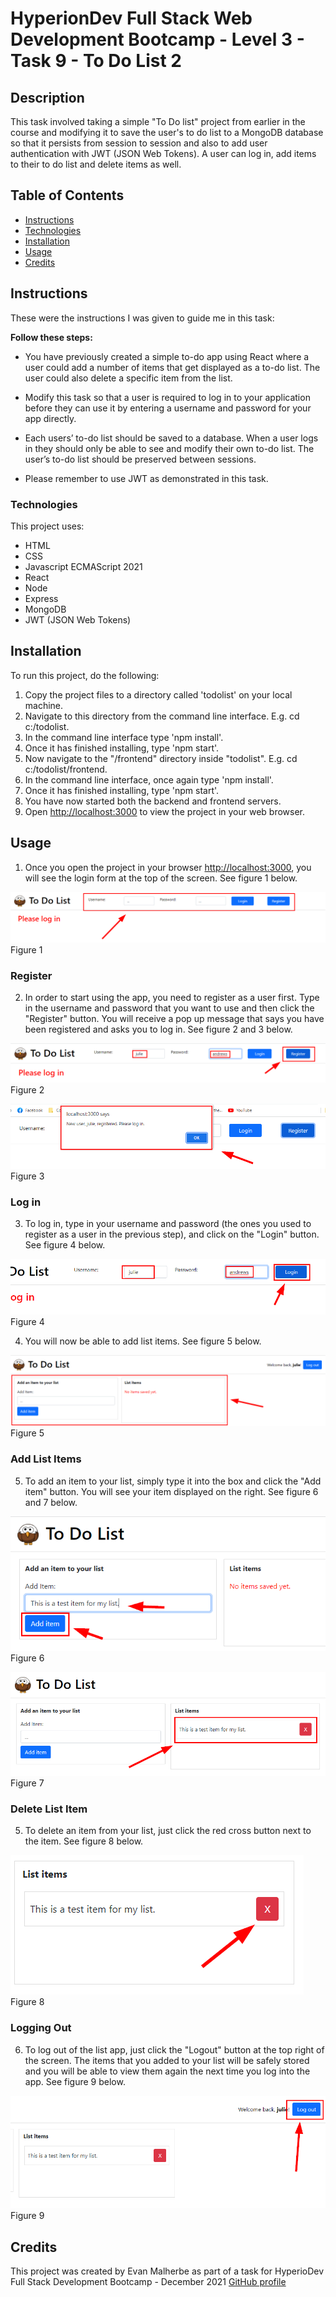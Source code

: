 # HyperionDev Full Stack Web Development Bootcamp - Level 3 - Task 9 - To Do List 2

## Description

This task involved taking a simple "To Do list" project from earlier in the course and modifying it to save the user's to do list to a MongoDB database so that it persists from session to session and also to add user authentication with JWT (JSON Web Tokens). A user can log in, add items to their to do list and delete items as well.

## Table of Contents

- [Instructions](#instructions)
- [Technologies](#technologies)
- [Installation](#installation)
- [Usage](#usage)
- [Credits](#credits)

## Instructions

These were the instructions I was given to guide me in this task:

**Follow these steps:**

- You have previously created a simple to-do app using React where a user could add a number of items that get displayed as a to-do list. The user could also delete a specific item from the list.

- Modify this task so that a user is required to log in to your application before they can use it by entering a username and password for your app directly.

- Each users’ to-do list should be saved to a database. When a user logs in they should only be able to see and modify their own to-do list. The user’s to-do list should be preserved between sessions.

- Please remember to use JWT as demonstrated in this task.

### Technologies

This project uses:

- HTML
- CSS
- Javascript ECMAScript 2021
- React
- Node
- Express
- MongoDB
- JWT (JSON Web Tokens)

## Installation

To run this project, do the following:

1. Copy the project files to a directory called 'todolist' on your local machine.
2. Navigate to this directory from the command line interface. E.g. cd c:/todolist.
3. In the command line interface type 'npm install'.
4. Once it has finished installing, type 'npm start'.
5. Now navigate to the "/frontend" directory inside "todolist". E.g. cd c:/todolist/frontend.
6. In the command line interface, once again type 'npm install'.
7. Once it has finished installing, type 'npm start'.
8. You have now started both the backend and frontend servers.
9. Open [http://localhost:3000](http://localhost:3000) to view the project in your web browser.

## Usage

1. Once you open the project in your browser [http://localhost:3000](http://localhost:3000), you will see the login form at the top of the screen. See figure 1 below.

![figure 1](screenshots/screenshot1.png)
Figure 1

### Register

2. In order to start using the app, you need to register as a user first. Type in the username and password that you want to use and then click the "Register" button. You will receive a pop up message that says you have been registered and asks you to log in. See figure 2 and 3 below.

![figure 2](screenshots/screenshot2.png)
Figure 2

![figure 3](screenshots/screenshot3.png)
Figure 3

### Log in

3. To log in, type in your username and password (the ones you used to register as a user in the previous step), and click on the "Login" button. See figure 4 below.

![figure 4](screenshots/screenshot4.png)
Figure 4

4. You will now be able to add list items. See figure 5 below.

![figure 5](screenshots/screenshot5.png)
Figure 5

### Add List Items

5. To add an item to your list, simply type it into the box and click the "Add item" button. You will see your item displayed on the right. See figure 6 and 7 below.

![figure 6](screenshots/screenshot6.png)
Figure 6

![figure 7](screenshots/screenshot7.png)
Figure 7

### Delete List Item

5. To delete an item from your list, just click the red cross button next to the item. See figure 8 below.

![figure 8](screenshots/screenshot8.png)
Figure 8

### Logging Out

6. To log out of the list app, just click the "Logout" button at the top right of the screen. The items that you added to your list will be safely stored and you will be able to view them again the next time you log into the app. See figure 9 below.

![figure 9](screenshots/screenshot9.png)
Figure 9

## Credits

This project was created by Evan Malherbe as part of a task for HyperioDev Full Stack Development Bootcamp - December 2021 [GitHub profile](https://github.com/evanmalherbe)
